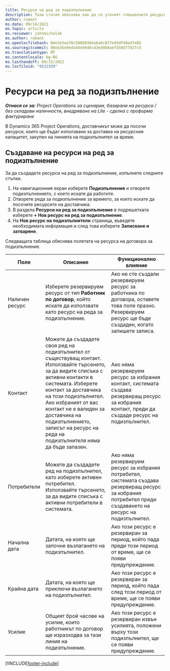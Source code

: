 ```yaml
---
title: Ресурси на ред за подизпълнение
description: Тази статия обяснява как да се уточнят специалните ресурси, които се предоставят от продавача за конкретен ред на подизпълнение за време.
author: rumant
ms.date: 09/14/2022
ms.topic: article
ms.reviewer: johnmichalak
ms.author: rumant
ms.openlocfilehash: 04e3e5ee70c50068304a8a6c8f7e93df48ed7e85
ms.sourcegitcommit: 08eb3be9eda44e9446c43ed9b6aefd58d77927c5
ms.translationtype: MT
ms.contentlocale: bg-BG
ms.lasthandoff: 09/15/2022
ms.locfileid: "9522359"
---
```

# <a name="subcontract-line-resources"></a>Ресурси на ред за подизпълнение

_**Отнася се за:** Project Operations за сценарии, базирани на ресурси / без складови наличности, внедряване на Lite - сделка с проформа фактуриране_

В Dynamics 365 Project Operations, доставчикът може да посочи ресурси, които ще бъдат използвани за доставка на ресурсния капацитет, закупен на линията на подизпълнител за време.

## <a name="create-subcontract-line-resources"></a>Създаване на ресурси на ред за подизпълнение

За да създадете ресурси на ред за подизпълнение, изпълнете следните стъпки.

1. На навигационния екран изберете **Подизпълнения** и отворете подизпълнението, с което искате да работите.
2. Отворете реда за подизпълнение за времето, за което искате да посочите ресурсите на доставчика.
3. В раздела **Ресурси на ред за подизпълнение** в подрешетката изберете **+ Нов ресурс на ред за подизпълнение**.
4. На **Нов ресурс на подизпълнители** страница, въведете необходимата информация и след това изберете **Записване и затваряне**.

Следващата таблица обяснява полетата на ресурса на договора за подизпълнение.

| Поле | Описание | Функционално влияние |
| ----- | ----------- | ----------------- |
| Наличен ресурс | Изберете резервируем ресурс от тип **Работник по договор**, който искате да използвате като ресурс на реда за подизпълнение.| Ако не сте създали резервируем ресурс за работника по договора, оставете това поле празно. Резервируем ресурс ще бъде създаден, когато запишете записа.  |
| Контакт | Можете да създадете своя ред на подизпълнител от съществуващ контакт. Използвайте търсенето, за да видите списъка с активни контакти в системата. Изберете контакт за доставчика на този подизпълнител. Ако избраният от вас контакт не е валиден за доставчика на подизпълнението, записът на ресурс на реда на подизпълнителя няма да бъде запазен.| Ако няма резервируем ресурс за избрания контакт, системата създава резервиращ ресурс за избрания контакт, преди да създаде ресурс на подизпълнител. |
| Потребители | Можете да създадете ред на подизпълнител, като изберете активен потребител. Използвайте търсенето, за да видите списъка с активни потребители в системата.| Ако няма резервируем ресурс за избрания потребител, системата създава резервиращ ресурс за избрания потребител преди създаването на ресурс на подизпълнител. |
| Начална дата | Датата, на която ще започне възлагането на подизпълнител.| Ако този ресурс е резервиран за период, който пада преди този период от време, ще се появи предупреждение. |
| Крайна дата | Датата, на която ще приключи възлагането на подизпълнител.| Ако този ресурс е резервиран за период, който пада след този период от време, ще се появи предупреждение. |
| Усилие | Общият брой часове на усилие, които работникът по договор ще изразходва за тази линия на подизпълнение.| Ако този ресурс е резервиран извън усилията, положени върху този подизпълнител, ще се появи предупреждение. |


[!INCLUDE[footer-include](../../includes/footer-banner.md)]
